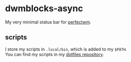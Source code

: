 # dwmblocks-async
My very minimal status bar for [perfectwm](https://github.com/SpyHoodle/perfectwm).

## scripts
I store my scripts in `.local/bin`, which is added to my `$PATH`.<br>
You can find my scripts in my [dotfiles repository](https://github.com/SpyHoodle).
